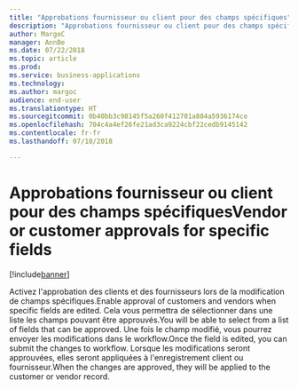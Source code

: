 ```yaml
---
title: "Approbations fournisseur ou client pour des champs spécifiques"
description: "Approbations fournisseur ou client pour des champs spécifiques"
author: MargoC
manager: AnnBe
ms.date: 07/22/2018
ms.topic: article
ms.prod: 
ms.service: business-applications
ms.technology: 
ms.author: margoc
audience: end-user
ms.translationtype: HT
ms.sourcegitcommit: 0b40bb3c98145f5a260f412701a884a5936174ce
ms.openlocfilehash: 704c4a4ef26fe21ad3ca9224cbf22cedb9145142
ms.contentlocale: fr-fr
ms.lasthandoff: 07/18/2018

---
```

#  <a name="vendor-or-customer-approvals-for-specific-fields"></a><span data-ttu-id="1dd8f-103">Approbations fournisseur ou client pour des champs spécifiques</span><span class="sxs-lookup"><span data-stu-id="1dd8f-103">Vendor or customer approvals for specific fields</span></span>

[!include[banner](../../includes/banner.md)]

<span data-ttu-id="1dd8f-104">Activez l'approbation des clients et des fournisseurs lors de la modification de champs spécifiques.</span><span class="sxs-lookup"><span data-stu-id="1dd8f-104">Enable approval of customers and vendors when specific fields are edited.</span></span> <span data-ttu-id="1dd8f-105">Cela vous permettra de sélectionner dans une liste les champs pouvant être approuvés.</span><span class="sxs-lookup"><span data-stu-id="1dd8f-105">You will be able to select from a list of fields that can be approved.</span></span> <span data-ttu-id="1dd8f-106">Une fois le champ modifié, vous pourrez envoyer les modifications dans le workflow.</span><span class="sxs-lookup"><span data-stu-id="1dd8f-106">Once the field is edited, you can submit the changes to workflow.</span></span> <span data-ttu-id="1dd8f-107">Lorsque les modifications seront approuvées, elles seront appliquées à l'enregistrement client ou fournisseur.</span><span class="sxs-lookup"><span data-stu-id="1dd8f-107">When the changes are approved, they will be applied to the customer or vendor record.</span></span>
